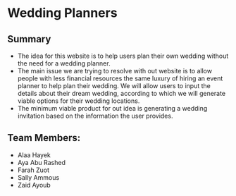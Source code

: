 # Wedding Planners

## Summary

* The idea for this website is to help users plan their own wedding without the need for a wedding planner.
* The main issue we are trying to resolve with out website is to allow people with less financial resources the same luxury of hiring an event planner to help plan their wedding. We will allow users to input the details about their dream wedding, according to which we will generate viable options for their wedding locations.
* The minimum viable product for out idea is generating a wedding invitation based on the information the user provides.
 
## Team Members:

* Alaa Hayek
* Aya Abu Rashed
* Farah Zuot
* Sally Ammous
* Zaid Ayoub